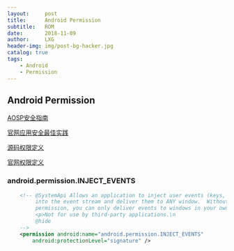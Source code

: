 ```yaml
---
layout:     post
title:      Android Permission
subtitle:   ROM
date:       2018-11-09
author:     LXG
header-img: img/post-bg-hacker.jpg
catalog: true
tags:
    - Android
    - Permission
---
```


## Android Permission

[AOSP安全指南](https://source.android.com/security)

[官网应用安全最佳实践](https://developer.android.com/topic/security/best-practices#permissions)

[源码权限定义](http://androidxref.com/7.1.2_r36/xref/frameworks/base/core/res/AndroidManifest.xml)

[官网权限定义](https://developer.android.google.cn/reference/android/Manifest.permission)

### android.permission.INJECT_EVENTS
```xml
    <!-- @SystemApi Allows an application to inject user events (keys, touch, trackball)\n
         into the event stream and deliver them to ANY window.  Without this\n
         permission, you can only deliver events to windows in your own process.\n
         <p>Not for use by third-party applications.\n
         @hide
    -->
    <permission android:name="android.permission.INJECT_EVENTS"
        android:protectionLevel="signature" />
```









